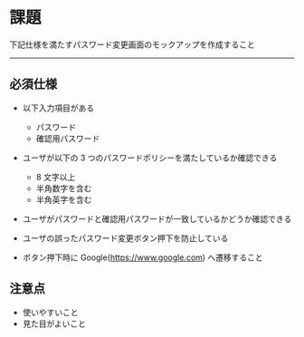 # 課題

下記仕様を満たすパスワード変更画面のモックアップを作成すること

---

## 必須仕様

- 以下入力項目がある

  - パスワード
  - 確認用パスワード

- ユーザが以下の 3 つのパスワードポリシーを満たしているか確認できる

  - 8 文字以上
  - 半角数字を含む
  - 半角英字を含む

- ユーザがパスワードと確認用パスワードが一致しているかどうか確認できる

- ユーザの誤ったパスワード変更ボタン押下を防止している

- ボタン押下時に Google(https://www.google.com) へ遷移すること

## 注意点

- 使いやすいこと
- 見た目がよいこと
